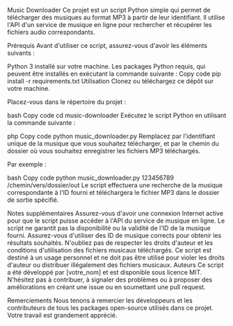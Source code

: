 Music Downloader
Ce projet est un script Python simple qui permet de télécharger des musiques au format MP3 à partir de leur identifiant. Il utilise l'API d'un service de musique en ligne pour rechercher et récupérer les fichiers audio correspondants.

Prérequis
Avant d'utiliser ce script, assurez-vous d'avoir les éléments suivants :

Python 3 installé sur votre machine.
Les packages Python requis, qui peuvent être installés en exécutant la commande suivante :
Copy code
pip install -r requirements.txt
Utilisation
Clonez ou téléchargez ce dépôt sur votre machine.

Placez-vous dans le répertoire du projet :

bash
Copy code
cd music-downloader
Exécutez le script Python en utilisant la commande suivante :

php
Copy code
python music_downloader.py <ID de la musique> <dossier de sortie>
Remplacez <ID de la musique> par l'identifiant unique de la musique que vous souhaitez télécharger, et <dossier de sortie> par le chemin du dossier où vous souhaitez enregistrer les fichiers MP3 téléchargés.

Par exemple :

bash
Copy code
python music_downloader.py 123456789 /chemin/vers/dossier/out
Le script effectuera une recherche de la musique correspondante à l'ID fourni et téléchargera le fichier MP3 dans le dossier de sortie spécifié.

Notes supplémentaires
Assurez-vous d'avoir une connexion Internet active pour que le script puisse accéder à l'API du service de musique en ligne.
Le script ne garantit pas la disponibilité ou la validité de l'ID de la musique fourni. Assurez-vous d'utiliser des ID de musique corrects pour obtenir les résultats souhaités.
N'oubliez pas de respecter les droits d'auteur et les conditions d'utilisation des fichiers musicaux téléchargés. Ce script est destiné à un usage personnel et ne doit pas être utilisé pour violer les droits d'auteur ou distribuer illégalement des fichiers musicaux.
Auteurs
Ce script a été développé par [votre_nom] et est disponible sous licence MIT. N'hésitez pas à contribuer, à signaler des problèmes ou à proposer des améliorations en créant une issue ou en soumettant une pull request.

Remerciements
Nous tenons à remercier les développeurs et les contributeurs de tous les packages open-source utilisés dans ce projet. Votre travail est grandement apprécié.
